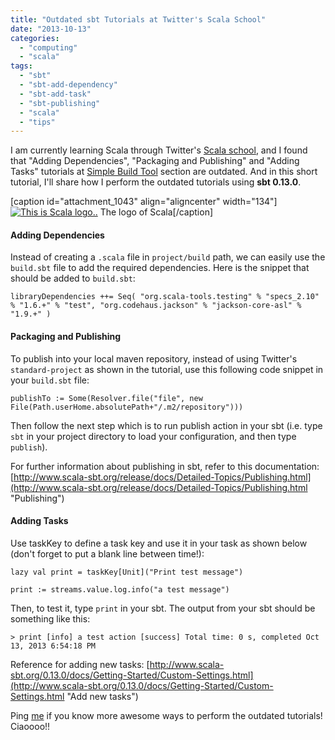 ```yaml
---
title: "Outdated sbt Tutorials at Twitter's Scala School"
date: "2013-10-13"
categories: 
  - "computing"
  - "scala"
tags: 
  - "sbt"
  - "sbt-add-dependency"
  - "sbt-add-task"
  - "sbt-publishing"
  - "scala"
  - "tips"
---
```


I am currently learning Scala through Twitter's [Scala school](http://twitter.github.io/scala_school "Scala School"), and I found that "Adding Dependencies", "Packaging and Publishing" and "Adding Tasks" tutorials at [Simple Build Tool](twitter.github.io/scala_school/sbt.html) section are outdated. And in this short tutorial, I'll share how I perform the outdated tutorials using **sbt 0.13.0**.

\[caption id="attachment\_1043" align="aligncenter" width="134"\][![This is Scala logo..](images/smooth-spiral.png)](http://www.otnira.com/wp-content/uploads/2013/10/smooth-spiral.png) The logo of Scala\[/caption\]

#### Adding Dependencies

Instead of creating a `.scala` file in `project/build` path, we can easily use the `build.sbt` file to add the required dependencies. Here is the snippet that should be added to `build.sbt`:

`libraryDependencies ++= Seq( "org.scala-tools.testing" % "specs_2.10" % "1.6.+" % "test", "org.codehaus.jackson" % "jackson-core-asl" % "1.9.+" )`

#### Packaging and Publishing

To publish into your local maven repository, instead of using Twitter's `standard-project` as shown in the tutorial, use this following code snippet in your `build.sbt` file:

`publishTo := Some(Resolver.file("file", new File(Path.userHome.absolutePath+"/.m2/repository")))`

Then follow the next step which is to run publish action in your sbt (i.e. type `sbt` in your project directory to load your configuration, and then type `publish`).

For further information about publishing in sbt, refer to this documentation: [http://www.scala-sbt.org/release/docs/Detailed-Topics/Publishing.html](http://www.scala-sbt.org/release/docs/Detailed-Topics/Publishing.html "Publishing")

#### Adding Tasks

Use taskKey to define a task key and use it in your task as shown below (don't forget to put a blank line between time!):

`lazy val print = taskKey[Unit]("Print test message")`

`print := streams.value.log.info("a test message")`

Then, to test it, type `print` in your sbt. The output from your sbt should be something like this:

`> print [info] a test action [success] Total time: 0 s, completed Oct 13, 2013 6:54:18 PM`

Reference for adding new tasks: [http://www.scala-sbt.org/0.13.0/docs/Getting-Started/Custom-Settings.html](http://www.scala-sbt.org/0.13.0/docs/Getting-Started/Custom-Settings.html "Add new tasks")

Ping [me](twitter.com/arinto "arinto") if you know more awesome ways to perform the outdated tutorials! Ciaoooo!!
